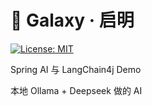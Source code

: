 # 🌌 Galaxy · 启明

[![License: MIT](https://img.shields.io/badge/License-MIT-yellow.svg)](./LICENSE)

Spring AI 与 LangChain4j Demo

本地 Ollama + Deepseek 做的 AI
